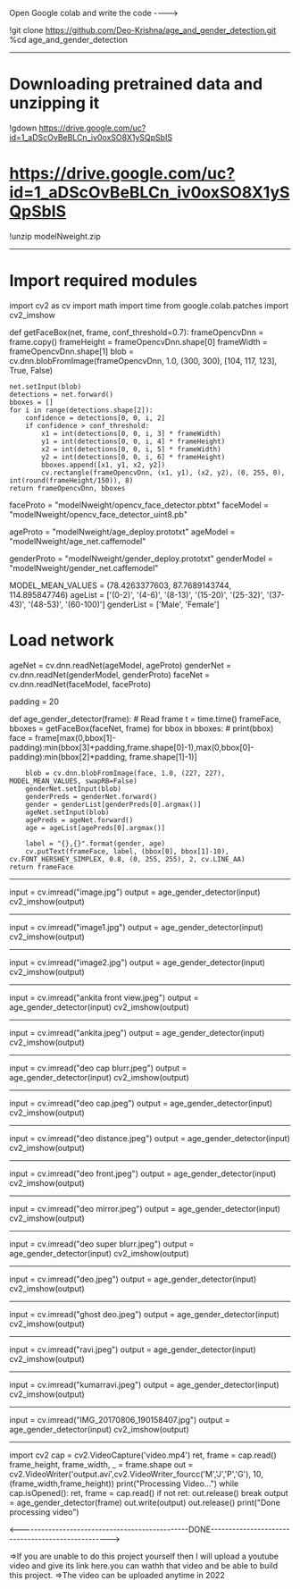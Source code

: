 Open Google colab and write the code ---->

!git clone https://github.com/Deo-Krishna/age_and_gender_detection.git
%cd age_and_gender_detection

---------------------------------------------------------------------------------------------------------------------------------------------------------------------------

# Downloading pretrained data and unzipping it
!gdown https://drive.google.com/uc?id=1_aDScOvBeBLCn_iv0oxSO8X1ySQpSbIS
# https://drive.google.com/uc?id=1_aDScOvBeBLCn_iv0oxSO8X1ySQpSbIS
!unzip modelNweight.zip

---------------------------------------------------------------------------------------------------------------------------------------------------------------------------

# Import required modules
import cv2 as cv
import math
import time
from google.colab.patches import cv2_imshow

def getFaceBox(net, frame, conf_threshold=0.7):
    frameOpencvDnn = frame.copy()
    frameHeight = frameOpencvDnn.shape[0]
    frameWidth = frameOpencvDnn.shape[1]
    blob = cv.dnn.blobFromImage(frameOpencvDnn, 1.0, (300, 300), [104, 117, 123], True, False)

    net.setInput(blob)
    detections = net.forward()
    bboxes = []
    for i in range(detections.shape[2]):
        confidence = detections[0, 0, i, 2]
        if confidence > conf_threshold:
            x1 = int(detections[0, 0, i, 3] * frameWidth)
            y1 = int(detections[0, 0, i, 4] * frameHeight)
            x2 = int(detections[0, 0, i, 5] * frameWidth)
            y2 = int(detections[0, 0, i, 6] * frameHeight)
            bboxes.append([x1, y1, x2, y2])
            cv.rectangle(frameOpencvDnn, (x1, y1), (x2, y2), (0, 255, 0), int(round(frameHeight/150)), 8)
    return frameOpencvDnn, bboxes

faceProto = "modelNweight/opencv_face_detector.pbtxt"
faceModel = "modelNweight/opencv_face_detector_uint8.pb"

ageProto = "modelNweight/age_deploy.prototxt"
ageModel = "modelNweight/age_net.caffemodel"

genderProto = "modelNweight/gender_deploy.prototxt"
genderModel = "modelNweight/gender_net.caffemodel"

MODEL_MEAN_VALUES = (78.4263377603, 87.7689143744, 114.895847746)
ageList = ['(0-2)', '(4-6)', '(8-13)', '(15-20)', '(25-32)', '(37-43)', '(48-53)', '(60-100)']
genderList = ['Male', 'Female']

# Load network
ageNet = cv.dnn.readNet(ageModel, ageProto)
genderNet = cv.dnn.readNet(genderModel, genderProto)
faceNet = cv.dnn.readNet(faceModel, faceProto)

padding = 20

def age_gender_detector(frame):
    # Read frame
    t = time.time()
    frameFace, bboxes = getFaceBox(faceNet, frame)
    for bbox in bboxes:
        # print(bbox)
        face = frame[max(0,bbox[1]-padding):min(bbox[3]+padding,frame.shape[0]-1),max(0,bbox[0]-padding):min(bbox[2]+padding, frame.shape[1]-1)]

        blob = cv.dnn.blobFromImage(face, 1.0, (227, 227), MODEL_MEAN_VALUES, swapRB=False)
        genderNet.setInput(blob)
        genderPreds = genderNet.forward()
        gender = genderList[genderPreds[0].argmax()]
        ageNet.setInput(blob)
        agePreds = ageNet.forward()
        age = ageList[agePreds[0].argmax()]

        label = "{},{}".format(gender, age)
        cv.putText(frameFace, label, (bbox[0], bbox[1]-10), cv.FONT_HERSHEY_SIMPLEX, 0.8, (0, 255, 255), 2, cv.LINE_AA)
    return frameFace
    
--- --------------------------------------------------------------------------------------------------------------------------------------------------------------------------
    
input = cv.imread("image.jpg")
output = age_gender_detector(input)
cv2_imshow(output)

-------------------------------------------------------------------------------------------------------------------------------------------------------------------------------

input = cv.imread("image1.jpg")
output = age_gender_detector(input)
cv2_imshow(output)

-------------------------------------------------------------------------------------------------------------------------------------------------------------------------------

input = cv.imread("image2.jpg")
output = age_gender_detector(input)
cv2_imshow(output)

-------------------------------------------------------------------------------------------------------------------------------------------------------------------------------

input = cv.imread("ankita front view.jpeg")
output = age_gender_detector(input)
cv2_imshow(output)

--------------------------------------------------------------------------------------------------------------------------------------------------------------------------------

input = cv.imread("ankita.jpeg")
output = age_gender_detector(input)
cv2_imshow(output)

---------------------------------------------------------------------------------------------------------------------------------------------------------------------------------

input = cv.imread("deo cap blurr.jpeg")
output = age_gender_detector(input)
cv2_imshow(output)

--------------------------------------------------------------------------------------------------------------------------------------------------------------------------------

input = cv.imread("deo cap.jpeg")
output = age_gender_detector(input)
cv2_imshow(output)

---------------------------------------------------------------------------------------------------------------------------------------------------------------------------------

input = cv.imread("deo distance.jpeg")
output = age_gender_detector(input)
cv2_imshow(output)

------------------------------------------------------------------------------------------------------------------------------------------------------------------------------

input = cv.imread("deo front.jpeg")
output = age_gender_detector(input)
cv2_imshow(output)

--------------------------------------------------------------------------------------------------------------------------------------------------------------------------------

input = cv.imread("deo mirror.jpeg")
output = age_gender_detector(input)
cv2_imshow(output)

------------------------------------------------------------------------------------------------------------------------------------------------------------------------------

input = cv.imread("deo super blurr.jpeg")
output = age_gender_detector(input)
cv2_imshow(output)

-----------------------------------------------------------------------------------------------------------------------------------------------------------------------------

input = cv.imread("deo.jpeg")
output = age_gender_detector(input)
cv2_imshow(output)

--------------------------------------------------------------------------------------------------------------------------------------------------------------------------------

input = cv.imread("ghost deo.jpeg")
output = age_gender_detector(input)
cv2_imshow(output)

------------------------------------------------------------------------------------------------------------------------------------------------------------------------------

input = cv.imread("ravi.jpeg")
output = age_gender_detector(input)
cv2_imshow(output)

--------------------------------------------------------------------------------------------------------------------------------------------------------------------------------

input = cv.imread("kumarravi.jpeg")
output = age_gender_detector(input)
cv2_imshow(output)

---------------------------------------------------------------------------------------------------------------------------------------------------------------------------------

input = cv.imread("IMG_20170806_190158407.jpg")
output = age_gender_detector(input)
cv2_imshow(output)

--------------------------------------------------------------------------------------------------------------------------------------------------------------------------------

import cv2
cap = cv2.VideoCapture('video.mp4')
ret, frame = cap.read()
frame_height, frame_width, _ = frame.shape
out = cv2.VideoWriter('output.avi',cv2.VideoWriter_fourcc('M','J','P','G'), 10, (frame_width,frame_height))
print("Processing Video...")
while cap.isOpened():
  ret, frame = cap.read()
  if not ret:
    out.release()
    break
  output = age_gender_detector(frame)
  out.write(output)
out.release()
print("Done processing video")


<-----------------------------------------------DONE-------------------------------------------------->

=>If you are unable to do this project yourself then I will upload a youtube video and give its link here.you can wathh that video and be able to build this project.
=>The video can be uploaded anytime in 2022
